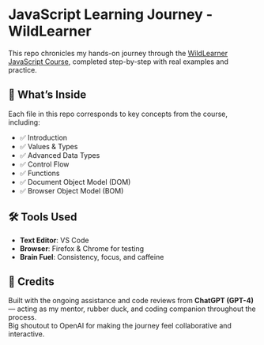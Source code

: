 # JavaScript Learning Journey - WildLearner

This repo chronicles my hands-on journey through the [WildLearner JavaScript Course](https://wildlearner.com/learn/course/javascript), completed step-by-step with real examples and practice. 

## 🧠 What’s Inside

Each file in this repo corresponds to key concepts from the course, including:

- ✅ Introduction
- ✅ Values & Types
- ✅ Advanced Data Types
- ✅ Control Flow
- ✅ Functions
- ✅ Document Object Model (DOM)
- ✅ Browser Object Model (BOM)

## 🛠️ Tools Used

- **Text Editor**: VS Code
- **Browser**: Firefox & Chrome for testing
- **Brain Fuel**: Consistency, focus, and caffeine

## 🙌 Credits

Built with the ongoing assistance and code reviews from **ChatGPT (GPT-4)** — acting as my mentor, rubber duck, and coding companion throughout the process.  
Big shoutout to OpenAI for making the journey feel collaborative and interactive.
